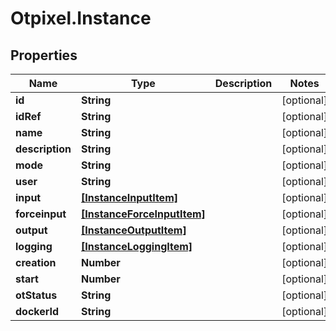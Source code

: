 # Otpixel.Instance

## Properties
Name | Type | Description | Notes
------------ | ------------- | ------------- | -------------
**id** | **String** |  | [optional] 
**idRef** | **String** |  | [optional] 
**name** | **String** |  | [optional] 
**description** | **String** |  | [optional] 
**mode** | **String** |  | [optional] 
**user** | **String** |  | [optional] 
**input** | [**[InstanceInputItem]**](InstanceInputItem.md) |  | [optional] 
**forceinput** | [**[InstanceForceInputItem]**](InstanceForceInputItem.md) |  | [optional] 
**output** | [**[InstanceOutputItem]**](InstanceOutputItem.md) |  | [optional] 
**logging** | [**[InstanceLoggingItem]**](InstanceLoggingItem.md) |  | [optional] 
**creation** | **Number** |  | [optional] 
**start** | **Number** |  | [optional] 
**otStatus** | **String** |  | [optional] 
**dockerId** | **String** |  | [optional] 


